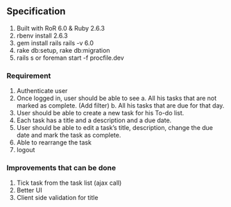 
## Specification
1. Built with RoR 6.0 & Ruby 2.6.3
2. rbenv install 2.6.3
3. gem install rails rails -v 6.0
4. rake db:setup, rake db:migration
5. rails s or foreman start -f procfile.dev


### Requirement
1. Authenticate user
2. Once logged in, user should be able to see
a. All his tasks that are not marked as complete. (Add filter)
b. All his tasks that are due for that day.
3. User should be able to create a new task for his To-do list.
4. Each task has a title and a description and a due date.
5. User should be able to edit a task’s title, description, change the due date and mark the
task as complete.
6. Able to rearrange the task
7. logout

### Improvements that can be done
1. Tick task from the task list (ajax call)
2. Better UI
3. Client side validation for title
